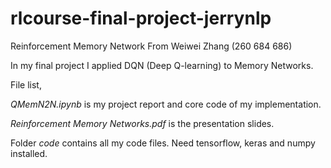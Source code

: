 # rlcourse-final-project-jerrynlp
Reinforcement Memory Network
From Weiwei Zhang (260 684 686)

In my final project I applied DQN (Deep Q-learning) to Memory Networks.

File list,

_QMemN2N.ipynb_ is my project report and core code of my implementation.

_Reinforcement Memory Networks.pdf_ is the presentation slides.

Folder _code_ contains all my code files. Need tensorflow, keras and numpy installed.
